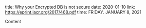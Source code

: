 title: Why your Encrypted DB is not secure
date: 2020-01-10
link: https://eprint.iacr.org/2017/468.pdf
time: FRIDAY. JANUARY 8, 2021

Content
